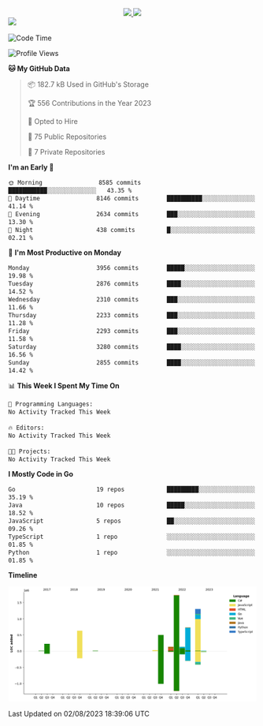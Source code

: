 <div align="center">
  <a href="https://github.com/arielsrv">
    <img height="180em" src="https://github-readme-stats.vercel.app/api?username=arielsrv&show_icons=true&theme=radical&include_all_commits=true&count_private=true"/>
    <img height="180em" src="https://github-readme-stats.vercel.app/api/top-langs/?username=arielsrv&layout=compact&langs_count=10&theme=radical"/>
 </a>
</div>

<div>
  <a href="https://www.linkedin.com/in/arielpineiro/" target="_blank">
    <img src="https://img.shields.io/badge/-LinkedIn-%230077B5?style=for-the-badge&logo=linkedin&logoColor=white" target="_blank">
  </a>
</div>

<!--START_SECTION:waka-->
![Code Time](http://img.shields.io/badge/Code%20Time-0%20secs-blue)

![Profile Views](http://img.shields.io/badge/Profile%20Views-0-blue)

**🐱 My GitHub Data** 

> 📦 182.7 kB Used in GitHub's Storage 
 > 
> 🏆 556 Contributions in the Year 2023
 > 
> 💼 Opted to Hire
 > 
> 📜 75 Public Repositories 
 > 
> 🔑 7 Private Repositories 
 > 
**I'm an Early 🐤** 

```text
🌞 Morning                8585 commits        ███████████░░░░░░░░░░░░░░   43.35 % 
🌆 Daytime                8146 commits        ██████████░░░░░░░░░░░░░░░   41.14 % 
🌃 Evening                2634 commits        ███░░░░░░░░░░░░░░░░░░░░░░   13.30 % 
🌙 Night                  438 commits         █░░░░░░░░░░░░░░░░░░░░░░░░   02.21 % 
```
📅 **I'm Most Productive on Monday** 

```text
Monday                   3956 commits        █████░░░░░░░░░░░░░░░░░░░░   19.98 % 
Tuesday                  2876 commits        ████░░░░░░░░░░░░░░░░░░░░░   14.52 % 
Wednesday                2310 commits        ███░░░░░░░░░░░░░░░░░░░░░░   11.66 % 
Thursday                 2233 commits        ███░░░░░░░░░░░░░░░░░░░░░░   11.28 % 
Friday                   2293 commits        ███░░░░░░░░░░░░░░░░░░░░░░   11.58 % 
Saturday                 3280 commits        ████░░░░░░░░░░░░░░░░░░░░░   16.56 % 
Sunday                   2855 commits        ████░░░░░░░░░░░░░░░░░░░░░   14.42 % 
```


📊 **This Week I Spent My Time On** 

```text
💬 Programming Languages: 
No Activity Tracked This Week

🔥 Editors: 
No Activity Tracked This Week

🐱‍💻 Projects: 
No Activity Tracked This Week
```

**I Mostly Code in Go** 

```text
Go                       19 repos            █████████░░░░░░░░░░░░░░░░   35.19 % 
Java                     10 repos            █████░░░░░░░░░░░░░░░░░░░░   18.52 % 
JavaScript               5 repos             ██░░░░░░░░░░░░░░░░░░░░░░░   09.26 % 
TypeScript               1 repo              ░░░░░░░░░░░░░░░░░░░░░░░░░   01.85 % 
Python                   1 repo              ░░░░░░░░░░░░░░░░░░░░░░░░░   01.85 % 
```



**Timeline**

![Lines of Code chart](https://raw.githubusercontent.com/arielsrv/arielsrv/main/assets/bar_graph.png)


 Last Updated on 02/08/2023 18:39:06 UTC
<!--END_SECTION:waka-->
